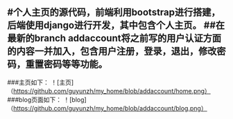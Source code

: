 #个人主页的源代码，前端利用bootstrap进行搭建，后端使用django进行开发，其中包含个人主页。
##在最新的branch addaccount将之前写的用户认证方面的内容一并加入，包含用户注册，登录，退出，修改密码，重置密码等等功能。
---
###主页如下：
  ！[主页]（https://github.com/guyunzh/my_home/blob/addaccount/home.png）
###blog页面如下：
  ！[blog]（https://github.com/guyunzh/my_home/blob/addaccount/blog.png）
